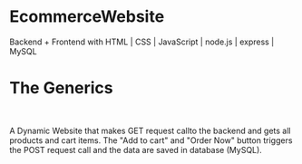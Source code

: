 # EcommerceWebsite
Backend + Frontend with HTML | CSS | JavaScript | node.js | express | MySQL


<h1> The Generics </h1> <br>

A Dynamic Website that makes GET request callto the backend and gets all products and cart items. The "Add to cart" and "Order Now" button triggers the POST request call and the data are saved in database (MySQL). 
